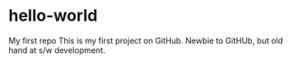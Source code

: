 # hello-world
My first repo
This is my first project on GitHub. Newbie to GitHUb, but old hand at s/w development.
